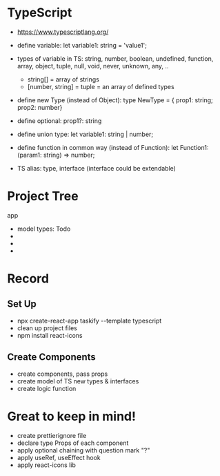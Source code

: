 # TypeScript

- https://www.typescriptlang.org/

- define variable: let variable1: string = 'value1';
- types of variable in TS: string, number, boolean, undefined, function, array, object, tuple, null, void, never, unknown, any, ..
  - string[] = array of strings
  - [number, string] = tuple = an array of defined types
- define new Type (instead of Object): type NewType = { prop1: string; prop2: number}
- define optional: prop1?: string
- define union type: let variable1: string | number;
- define function in common way (instead of Function): let Function1: (param1: string) => number;
- TS alias: type, interface (interface could be extendable)

# Project Tree

app
- model types: Todo 
- <InputField>
- <TodoList>
- <SingleTodo>


# Record

## Set Up

- npx create-react-app taskify --template typescript
- clean up project files
- npm install react-icons

## Create Components

- create components, pass props
- create model of TS new types & interfaces
- create logic function

# Great to keep in mind!

- create prettierignore file
- declare type Props of each component
- apply optional chaining with question mark "?"
- apply useRef, useEffect hook
- apply react-icons lib
